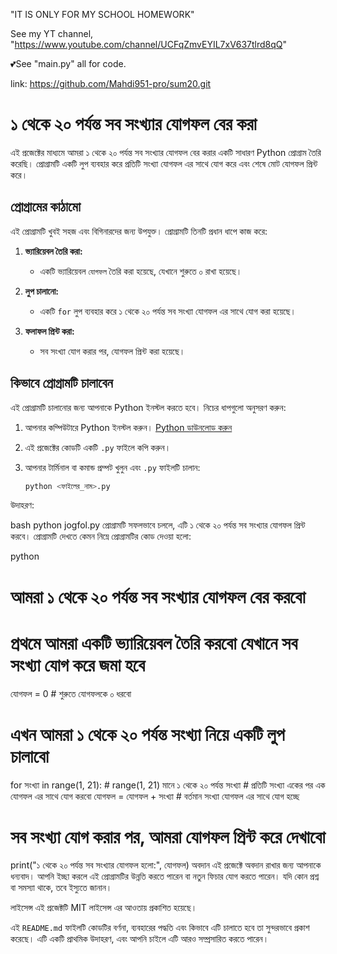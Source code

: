 "IT IS ONLY FOR MY SCHOOL HOMEWORK"

See my YT channel, "https://www.youtube.com/channel/UCFqZmvEYIL7xV637tlrd8qQ"


💕See "main.py" all for code.



link: https://github.com/Mahdi951-pro/sum20.git

# ১ থেকে ২০ পর্যন্ত সব সংখ্যার যোগফল বের করা

এই প্রজেক্টের মাধ্যমে আমরা ১ থেকে ২০ পর্যন্ত সব সংখ্যার যোগফল বের করার একটি সাধারণ Python প্রোগ্রাম তৈরি করেছি। প্রোগ্রামটি একটি লুপ ব্যবহার করে প্রতিটি সংখ্যা যোগফল এর সাথে যোগ করে এবং শেষে মোট যোগফল প্রিন্ট করে।

## প্রোগ্রামের কাঠামো

এই প্রোগ্রামটি খুবই সহজ এবং বিগিনারদের জন্য উপযুক্ত। প্রোগ্রামটি তিনটি প্রধান ধাপে কাজ করে:

1. **ভ্যারিয়েবল তৈরি করা:** 
   - একটি ভ্যারিয়েবল `যোগফল` তৈরি করা হয়েছে, যেখানে শুরুতে ০ রাখা হয়েছে।
   
2. **লুপ চালানো:**
   - একটি `for` লুপ ব্যবহার করে ১ থেকে ২০ পর্যন্ত সব সংখ্যা যোগফল এর সাথে যোগ করা হয়েছে।

3. **ফলাফল প্রিন্ট করা:**
   - সব সংখ্যা যোগ করার পর, যোগফল প্রিন্ট করা হয়েছে।

## কিভাবে প্রোগ্রামটি চালাবেন

এই প্রোগ্রামটি চালানোর জন্য আপনাকে Python ইনস্টল করতে হবে। নিচের ধাপগুলো অনুসরণ করুন:

1. আপনার কম্পিউটারে Python ইনস্টল করুন। [Python ডাউনলোড করুন](https://www.python.org/downloads/)
2. এই প্রজেক্টের কোডটি একটি `.py` ফাইলে কপি করুন।
3. আপনার টার্মিনাল বা কমান্ড প্রম্পট খুলুন এবং `.py` ফাইলটি চালান:

   ```bash
   python <ফাইলের_নাম>.py
উদাহরণ:

bash
python jogfol.py
প্রোগ্রামটি সফলভাবে চললে, এটি ১ থেকে ২০ পর্যন্ত সব সংখ্যার যোগফল প্রিন্ট করবে।
প্রোগ্রামটি দেখতে কেমন
নিম্নে প্রোগ্রামটির কোড দেওয়া হলো:

python
# আমরা ১ থেকে ২০ পর্যন্ত সব সংখ্যার যোগফল বের করবো

# প্রথমে আমরা একটি ভ্যারিয়েবল তৈরি করবো যেখানে সব সংখ্যা যোগ করে জমা হবে
যোগফল = 0  # শুরুতে যোগফলকে ০ ধরবো

# এখন আমরা ১ থেকে ২০ পর্যন্ত সংখ্যা নিয়ে একটি লুপ চালাবো
for সংখ্যা in range(1, 21):  # range(1, 21) মানে ১ থেকে ২০ পর্যন্ত সংখ্যা
    # প্রতিটি সংখ্যা একের পর এক যোগফল এর সাথে যোগ করবো
    যোগফল = যোগফল + সংখ্যা  # বর্তমান সংখ্যা যোগফল এর সাথে যোগ হচ্ছে

# সব সংখ্যা যোগ করার পর, আমরা যোগফল প্রিন্ট করে দেখাবো
print("১ থেকে ২০ পর্যন্ত সব সংখ্যার যোগফল হলো:", যোগফল)
অবদান
এই প্রজেক্টে অবদান রাখার জন্য আপনাকে ধন্যবাদ। আপনি ইচ্ছা করলে এই প্রোগ্রামটির উন্নতি করতে পারেন বা নতুন ফিচার যোগ করতে পারেন। যদি কোন প্রশ্ন বা সমস্যা থাকে, তবে ইস্যুতে জানান।

লাইসেন্স
এই প্রজেক্টটি MIT লাইসেন্স এর আওতায় প্রকাশিত হয়েছে।

এই `README.md` ফাইলটি কোডটির বর্ণনা, ব্যবহারের পদ্ধতি এবং কিভাবে এটি চালাতে হবে তা সুন্দরভাবে প্রকাশ করেছে। এটি একটি প্রাথমিক উদাহরণ, এবং আপনি চাইলে এটি আরও সম্প্রসারিত করতে পারেন।

